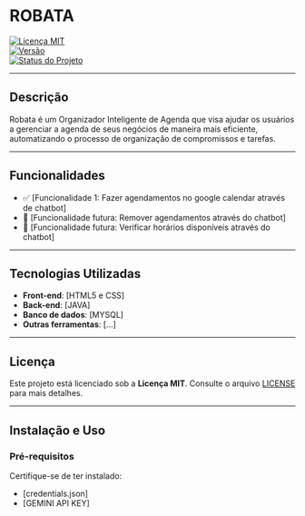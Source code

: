 # **ROBATA**

[![Licença MIT](https://img.shields.io/badge/license-MIT-blue.svg)](https://opensource.org/licenses/MIT)  
[![Versão](https://img.shields.io/badge/version-0.0.4-brightgreen.svg)](https://semver.org/)  
[![Status do Projeto](https://img.shields.io/badge/status-em%20desenvolvimento-yellow.svg)]()

---

## **Descrição**
Robata é um Organizador Inteligente de Agenda que visa ajudar os usuários a gerenciar a agenda de seus negócios de maneira mais eficiente, automatizando o processo de organização de compromissos e tarefas.

---

## **Funcionalidades**
- ✅ [Funcionalidade 1: Fazer agendamentos no google calendar através de chatbot]
- 🚀 [Funcionalidade futura: Remover agendamentos através do chatbot]
- 🚀 [Funcionalidade futura: Verificar horários disponíveis através do chatbot]

---

## **Tecnologias Utilizadas**
- **Front-end**: [HTML5 e CSS]
- **Back-end**: [JAVA]
- **Banco de dados**: [MYSQL]
- **Outras ferramentas**: [...]

---

## **Licença**
Este projeto está licenciado sob a **Licença MIT**. Consulte o arquivo [LICENSE](LICENSE) para mais detalhes.

---

## **Instalação e Uso**

### **Pré-requisitos**
Certifique-se de ter instalado:
- [credentials.json]  
- [GEMINI API KEY]
